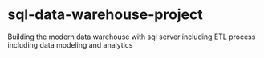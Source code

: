 # sql-data-warehouse-project
Building the modern data warehouse with sql server including ETL process including data modeling and analytics
